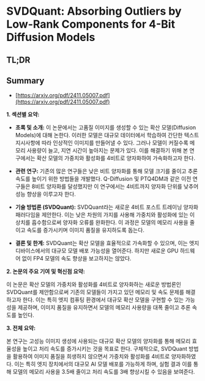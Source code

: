 # SVDQuant: Absorbing Outliers by Low-Rank Components for 4-Bit Diffusion Models
## TL;DR
## Summary
- [https://arxiv.org/pdf/2411.05007.pdf](https://arxiv.org/pdf/2411.05007.pdf)

**1. 섹션별 요약:**

- **초록 및 소개:**
  이 논문에서는 고품질 이미지를 생성할 수 있는 확산 모델(Diffusion Models)에 대해 논한다. 이러한 모델은 대규모 데이터에서 학습하여 간단한 텍스트 지시사항에 따라 인상적인 이미지를 만들어낼 수 있다. 그러나 모델이 커질수록 메모리 사용량이 늘고, 지연 시간이 높아지는 문제가 있다. 이를 해결하기 위해 본 연구에서는 확산 모델의 가중치와 활성화를 4비트로 양자화하여 가속화하고자 한다.

- **관련 연구:**
  기존의 많은 연구들은 낮은 비트 양자화를 통해 모델 크기를 줄이고 추론 속도를 높이기 위한 방법들을 개발했다. Q-Diffusion 및 PTQ4DM과 같은 이전 연구들은 8비트 양자화를 달성했지만 이 연구에서는 4비트까지 양자화 단위를 낮추어 성능 향상을 이루고자 한다.

- **기술 방법론 (SVDQuant):**
  SVDQuant라는 새로운 4비트 포스트 트레이닝 양자화 패러다임을 제안한다. 이는 낮은 차원의 가지를 사용해 가중치와 활성화에 있는 이상치를 흡수함으로써 양자화 오류를 완화한다. 이 과정은 모델의 메모리 사용을 줄이고 속도를 증가시키며 이미지 품질을 유지하도록 돕는다.

- **결론 및 한계:**
  SVDQuant는 확산 모델을 효율적으로 가속화할 수 있으며, 이는 엣지 디바이스에서의 대규모 모델 배포 가능성을 열어준다. 하지만 새로운 GPU 하드웨어 없이 FP4 모델의 속도 향상을 보고하지는 않았다.

**2. 논문의 주요 기여 및 혁신점 요약:**

이 논문은 확산 모델의 가중치와 활성화를 4비트로 양자화하는 새로운 방법론인 SVDQuant를 제안함으로써 기존의 모델들이 가지고 있던 메모리 및 속도 문제를 해결하고자 한다. 이는 특히 엣지 컴퓨팅 환경에서 대규모 확산 모델을 구현할 수 있는 가능성을 제공하며, 이미지 품질을 유지하면서 모델의 메모리 사용량을 대폭 줄이고 추론 속도를 높인다.

**3. 전체 요약:**

본 연구는 고성능 이미지 생성에 사용되는 대규모 확산 모델의 양자화를 통해 메모리 효율성을 높이고 처리 속도를 증가시키는 것을 목표로 한다. 구체적으로, SVDQuant 방법을 활용하여 이미지 품질을 희생하지 않으면서 가중치와 활성화를 4비트로 양자화하였다. 이는 특히 엣지 장치에서의 대규모 AI 모델 배포를 가능하게 하며, 실험 결과 이를 통해 모델의 메모리 사용을 3.5배 줄이고 처리 속도를 3배 향상시킬 수 있음을 보여준다.